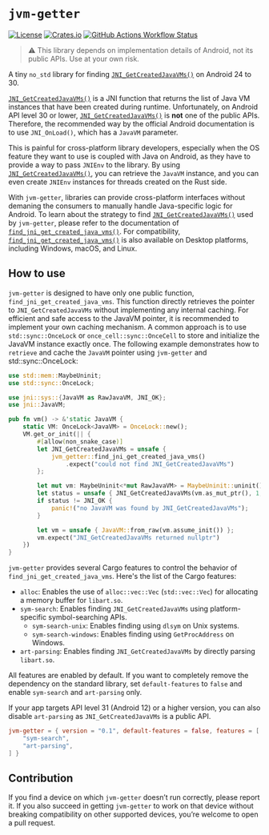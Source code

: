 # `jvm-getter`

[![License](https://img.shields.io/github/license/gobley/jvm-getter)](https://github.com/gobley/jvm-getter/blob/main/LICENSE-APACHE)
[![Crates.io](https://img.shields.io/crates/v/jvm-getter)](https://crates.io/crates/jvm-getter)
[![GitHub Actions Workflow Status](https://img.shields.io/github/actions/workflow/status/gobley/jvm-getter/pr-test-desktop.yml?branch=main&label=tests)](https://github.com/gobley/jvm-getter/actions/workflows/pr-test-desktop.yml?query=branch%3Amain)

> ⚠️ This library depends on implementation details of Android, not its public APIs. Use at your own
> risk.

A tiny `no_std` library for finding [`JNI_GetCreatedJavaVMs()`] on Android 24 to 30.

[`JNI_GetCreatedJavaVMs()`] is a JNI function that returns the list of Java VM instances that have
been created during runtime. Unfortunately, on Android API level 30 or lower,
[`JNI_GetCreatedJavaVMs()`] is **not** one of the public APIs. Therefore, the recommended way by the
official Android documentation is to use `JNI_OnLoad()`, which has a `JavaVM` parameter.

This is painful for cross-platform library developers, especially when the OS feature they want to
use is coupled with Java on Android, as they have to provide a way to pass `JNIEnv` to the library.
By using [`JNI_GetCreatedJavaVMs()`], you can retrieve the `JavaVM` instance, and you can even
create `JNIEnv` instances for threads created on the Rust side.

With `jvm-getter`, libraries can provide cross-platform interfaces without demaning the consumers
to manually handle Java-specific logic for Android. To learn about the strategy to find
[`JNI_GetCreatedJavaVMs()`] used by `jvm-getter`, please refer to the documentation of
[`find_jni_get_created_java_vms()`]. For compatibility, [`find_jni_get_created_java_vms()`] is
also available on Desktop platforms, including Windows, macOS, and Linux.

[`JNI_GetCreatedJavaVMs()`]: https://docs.oracle.com/javase/8/docs/technotes/guides/jni/spec/invocation.html#JNI_GetCreatedJavaVMs
[`find_jni_get_created_java_vms()`]: ./jvm-getter/src/lib.rs#L42-L60

## How to use

`jvm-getter` is designed to have only one public function, `find_jni_get_created_java_vms`. This
function directly retrieves the pointer to `JNI_GetCreatedJavaVMs` without implementing any internal
caching. For efficient and safe access to the JavaVM pointer, it is recommended to implement your
own caching mechanism. A common approach is to use `std::sync::OnceLock` or
`once_cell::sync::OnceCell` to store and initialize the JavaVM instance exactly once. The following
example demonstrates how to `retrieve` and cache the `JavaVM` pointer using `jvm-getter` and
std::sync::OnceLock:

```rust
use std::mem::MaybeUninit;
use std::sync::OnceLock;

use jni::sys::{JavaVM as RawJavaVM, JNI_OK};
use jni::JavaVM;

pub fn vm() -> &'static JavaVM {
    static VM: OnceLock<JavaVM> = OnceLock::new();
    VM.get_or_init(|| {
        #[allow(non_snake_case)]
        let JNI_GetCreatedJavaVMs = unsafe {
            jvm_getter::find_jni_get_created_java_vms()
                .expect("could not find JNI_GetCreatedJavaVMs")
        };

        let mut vm: MaybeUninit<*mut RawJavaVM> = MaybeUninit::uninit();
        let status = unsafe { JNI_GetCreatedJavaVMs(vm.as_mut_ptr(), 1, &mut 0) };
        if status != JNI_OK {
            panic!("no JavaVM was found by JNI_GetCreatedJavaVMs");
        }

        let vm = unsafe { JavaVM::from_raw(vm.assume_init()) };
        vm.expect("JNI_GetCreatedJavaVMs returned nullptr")
    })
}
```

`jvm-getter` provides several Cargo features to control the behavior of
`find_jni_get_created_java_vms`. Here's the list of the Cargo features:

- `alloc`: Enables the use of `alloc::vec::Vec` (`std::vec::Vec`) for allocating a memory buffer for
  `libart.so`.
- `sym-search`: Enables finding `JNI_GetCreatedJavaVMs` using platform-specific symbol-searching APIs.
  - `sym-search-unix`: Enables finding using `dlsym` on Unix systems.
  - `sym-search-windows`: Enables finding using `GetProcAddress` on Windows.
- `art-parsing`: Enables finding `JNI_GetCreatedJavaVMs` by directly parsing `libart.so`.

All features are enabled by default. If you want to completely remove the dependency on the
standard library, set `default-features` to `false` and enable `sym-search` and `art-parsing` only.

If your app targets API level 31 (Android 12) or a higher version, you can also disable
`art-parsing` as `JNI_GetCreatedJavaVMs` is a public API.

```toml
jvm-getter = { version = "0.1", default-features = false, features = [
    "sym-search",
    "art-parsing",
] }
```

## Contribution

If you find a device on which `jvm-getter` doesn’t run correctly, please report it. If you also
succeed in getting `jvm-getter` to work on that device without breaking compatibility on other
supported devices, you’re welcome to open a pull request.
